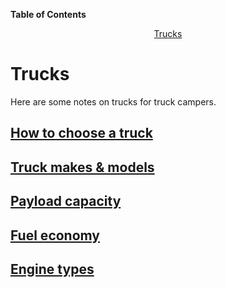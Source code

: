 <!-- START doctoc generated TOC please keep comment here to allow auto update -->
<!-- DON'T EDIT THIS SECTION, INSTEAD RE-RUN doctoc TO UPDATE -->
**Table of Contents**

<p align="center">
<a href="#trucks">Trucks</a>
</p>

<!-- END doctoc generated TOC please keep comment here to allow auto update -->

# Trucks

Here are some notes on trucks for truck campers.

## [How to choose a truck](./How_to_choose_a_truck.md)

## [Truck makes & models](./Make-Model/README.md)

## [Payload capacity](./Payload_capacity.md)

## [Fuel economy](./Fuel_economy.md)

## [Engine types](./Engine_types.md)

